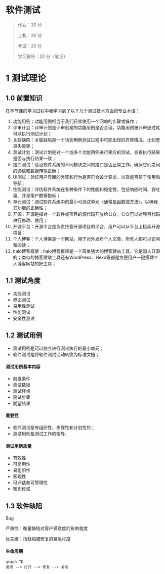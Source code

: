 # 软件测试

> 作业：30 分
>
> 上机：30 分
>
> 考试：20 分
>
> 学习报告：20 分（笔记）
>

# 1 测试理论

## 1.0 前置知识

在本节课的学习过程中我学习到了以下几个测试技术方面的专业术语：

1. 功能用例：功能用例相当于我们日常使用一个网站的步骤或操作；
2. 评审计划：评审计划是评审创建的功能用例是否合理，功能用例被评审通过就可以执行测试计划；
3. 关联缺陷：关联缺陷是一个功能用例测试过程中可能出现的异常情况，比如登录失败等；
4. 测试计划：测试计划是对一个或多个功能用例进行相应的测试，查看执行结果是否与执行结果一致；
5. 接口测试：验证软件系统的不同模块之间的接口是否正常工作，确保它们之间的通信和数据传输正确；
6. UI测试：验证用户界面的外观和行为是否符合设计要求，以及是否易于使用和导航；
7. 性能测试：评估软件系统在各种条件下的性能和稳定性，包括响应时间、吞吐量、并发用户数等指标；
8. 单元测试：测试软件系统中的最小可测试单元（通常是函数或方法），以确保其功能的正确性；
9. 开源：开源是指对一个软件或项目的源代码开放给公众，公众可以对项目代码进行修改、使用；
10. 开源平台：开源平台是负责托管开源项目的平台，用户可以从平台上检索开源项目；
11. 个人博客：个人博客是一个网站，用于对外发布个人文章，所有人都可以访问和阅读；
12. halo博客框架：halo博客框架是一个简单强大的博客建站工具，它是国人开源的；类似的博客建站工具还有WordPress、Hexo等都是方便用户一键搭建个人博客网站的好工具；

## 1.1 测试角度

- 功能测试
- 界面测试
- 易用性测试
- 性能测试
- 安全性测试

## 1.2 测试用例

- 测试用例是可以独立进行测试执行的最小单元；
- 软件测试是将软件测试活动转换为标准文档；

#### 测试用例基本内容

- 前置条件
- 测试数据
- 测试环境
- 测试步骤
- 期望结果

#### 重要性

- 软件测试是有组织性、步骤性和计划性的；
- 测试用例是测试工作的指导，

#### 测试用例质量

- 有效性
- 可复用性
- 易组织性
- 客观性
- 可评估和可管理性
- 知识传递

## 1.3 软件缺陷

Bug

严重性：衡量缺陷对客户满意度的影响程度

优先级：指缺陷被修复的紧急程度

#### 生命周期

```mermaid
graph TD
发现 --> 打开 --> 修复 --> 关闭
```


